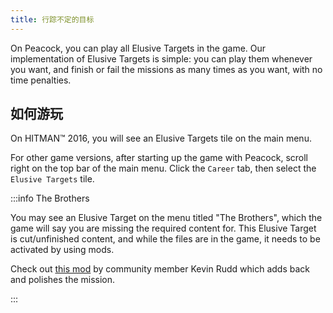 ```yaml
---
title: 行踪不定的目标
---
```


On Peacock, you can play all Elusive Targets in the game.
Our implementation of Elusive Targets is simple: you can play them whenever you want, and finish or fail the missions as
many times as you want, with no time penalties.

## 如何游玩

On HITMAN&trade; 2016, you will see an Elusive Targets tile on the main menu.

For other game versions, after starting up the game with Peacock, scroll right on the top bar of the main menu.
Click the `Career` tab, then select the `Elusive Targets` tile.

:::info The Brothers

You may see an Elusive Target on the menu titled "The Brothers", which the game will say you are missing the required
content for.
This Elusive Target is cut/unfinished content, and while the files are in the game, it needs to be activated by using
mods.

Check out [this mod](https://www.nexusmods.com/hitman3/mods/375) by community member Kevin Rudd which adds back and
polishes the mission.

:::
